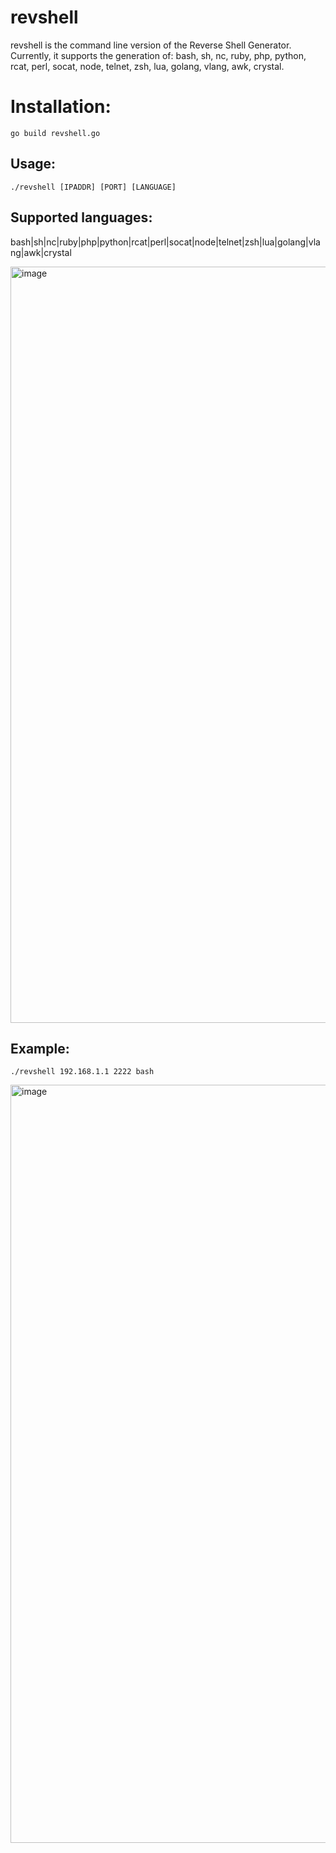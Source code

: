 # revshell
revshell is the command line version of the Reverse Shell Generator. Currently, it supports the generation of: bash, sh, nc, ruby, php, python, rcat, perl, socat, node, telnet, zsh, lua, golang, vlang, awk, crystal.

# Installation:
`go build revshell.go`

## Usage:

`./revshell [IPADDR] [PORT] [LANGUAGE]`

## Supported languages: 

bash|sh|nc|ruby|php|python|rcat|perl|socat|node|telnet|zsh|lua|golang|vlang|awk|crystal

<img width="1210" alt="image" src="https://github.com/BetterDefender/revshell/assets/59255707/f245955e-714f-41db-9f39-abf79c7ba4be">


## Example:

`./revshell 192.168.1.1 2222 bash`

<img width="1213" alt="image" src="https://github.com/BetterDefender/revshell/assets/59255707/c5c4ea25-9191-4b5c-ab20-b3a86a604de3">

